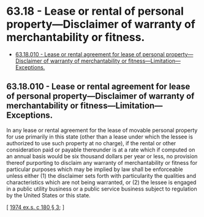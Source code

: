 # 63.18 - Lease or rental of personal property—Disclaimer of warranty of merchantability or fitness.
* [63.18.010 - Lease or rental agreement for lease of personal property—Disclaimer of warranty of merchantability or fitness—Limitation—Exceptions.](#6318010---lease-or-rental-agreement-for-lease-of-personal-propertydisclaimer-of-warranty-of-merchantability-or-fitnesslimitationexceptions)
## 63.18.010 - Lease or rental agreement for lease of personal property—Disclaimer of warranty of merchantability or fitness—Limitation—Exceptions.
In any lease or rental agreement for the lease of movable personal property for use primarily in this state (other than a lease under which the lessee is authorized to use such property at no charge), if the rental or other consideration paid or payable thereunder is at a rate which if computed on an annual basis would be six thousand dollars per year or less, no provision thereof purporting to disclaim any warranty of merchantability or fitness for particular purposes which may be implied by law shall be enforceable unless either (1) the disclaimer sets forth with particularity the qualities and characteristics which are not being warranted, or (2) the lessee is engaged in a public utility business or a public service business subject to regulation by the United States or this state.

\[ [1974 ex.s. c 180 § 3](https://leg.wa.gov/CodeReviser/documents/sessionlaw/1974ex1c180.pdf?cite=1974%20ex.s.%20c%20180%20§%203); \]

